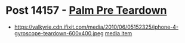 # Post 14157 - [Palm Pre Teardown](https://www.ifixit.com/News/14157/palm-pre-teardown)

- https://valkyrie.cdn.ifixit.com/media/2010/06/05152325/iphone-4-gyroscope-teardown-600x400.jpeg [media item](media-28538.md)